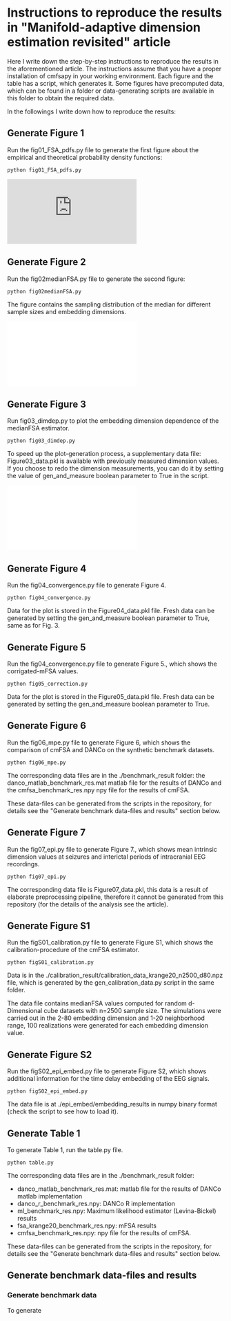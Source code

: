 # Instructions to reproduce the results in "Manifold-adaptive dimension estimation revisited" article

Here I write down the step-by-step instructions to reproduce the results in the aforementioned article.
The instructions assume that you have a proper installation of cmfsapy in your working environment.
Each figure and the table has a script, which generates it.
Some figures have precomputed data, which can be found in a folder or data-generating scripts are available 
in this folder to obtain the required data.

In the followings I write down how to reproduce the results:

## Generate Figure 1
Run the  fig01_FSA_pdfs.py file to generate the first figure about the
empirical and theoretical probability density functions:
```
python fig01_FSA_pdfs.py
```

<embed src="http://phrenico.github.com/cmfsapy/examples/article_results/Figure1.pdf" type="application/pdf">

## Generate Figure 2
Run the fig02medianFSA.py file to generate the second figure:

```
python fig02medianFSA.py
```
The figure contains the sampling distribution of the median for different sample sizes and embedding dimensions.

<embed src="./Figure2.pdf" type="application/pdf">


## Generate Figure 3
Run fig03_dimdep.py to plot the embedding dimension dependence of the medianFSA estimator.
```
python fig03_dimdep.py
```
To speed up the plot-generation process, a supplementary data file: Figure03_data.pkl is available 
with previously measured dimension values.
If you choose to redo the dimension measurements, you can do it by setting the value of gen_and_measure 
boolean parameter to True in the script.

<embed src="./Figure3.pdf" type="application/pdf">

## Generate Figure 4
Run the fig04_convergence.py file to generate Figure 4. 
```
python fig04_convergence.py
```
Data for the plot is stored in the Figure04_data.pkl file.
Fresh data can be generated by setting the gen_and_measure boolean parameter to True,
same as for Fig. 3.

## Generate Figure 5

Run the fig04_convergence.py file to generate Figure 5., which shows the corrigated-mFSA values.
```
python fig05_correction.py
```
Data for the plot is stored in the Figure05_data.pkl file.
Fresh data can be generated by setting the gen_and_measure boolean parameter to True.

## Generate Figure 6
Run the fig06_mpe.py file to generate Figure 6, which shows the comparison of cmFSA and DANCo
on the synthetic benchmark datasets.
```
python fig06_mpe.py
```
The corresponding data files are in the ./benchmark_result folder:
the danco_matlab_benchmark_res.mat matlab file for the results of DANCo
and the cmfsa_benchmark_res.npy npy file for the results of cmFSA.

These data-files can be generated from the scripts in the repository,
for details see the "Generate benchmark data-files and results" section below.

## Generate Figure 7
Run the fig07_epi.py file to generate Figure 7., which shows mean intrinsic dimension values 
at seizures and interictal periods of intracranial EEG recordings.
```
python fig07_epi.py
```
The corresponding data file is Figure07_data.pkl,
this data is a result of elaborate preprocessing pipeline,
therefore it cannot be generated from this repository
(for the details of the analysis see the article).

## Generate Figure S1
Run the figS01_calibration.py file to generate Figure S1, which shows the calibration-procedure
of the cmFSA estimator.
```
python figS01_calibration.py
```
Data is in the ./calibration_result/calibration_data_krange20_n2500_d80.npz file,
which is generated by the gen_calibration_data.py script in the same folder.

The data file contains medianFSA values computed for random d-Dimensional cube datasets
with n=2500 sample size. The simulations were carried out in the 2-80 embedding dimension 
and 1-20 neighborhood range, 100 realizations were generated for each embedding dimension value.

## Generate Figure S2
Run the figS02_epi_embed.py file to generate Figure S2, which shows additional information for the 
time delay embedding of the EEG signals.
```
python figS02_epi_embed.py
```
The data file is at ./epi_embed/embedding_results in numpy binary format
(check the script to see how to load it).

## Generate Table 1
To generate Table 1, run the table.py file.
```
python table.py
```
The corresponding data files are in the ./benchmark_result folder:
- danco_matlab_benchmark_res.mat: matlab file for the results of DANCo matlab implementation
- danco_r_benchmark_res.npy: DANCo R implementation
- ml_benchmark_res.npy: Maximum likelihood estimator (Levina-Bickel) results
- fsa_krange20_benchmark_res.npy: mFSA results
- cmfsa_benchmark_res.npy: npy file for the results of cmFSA.

These data-files can be generated from the scripts in the repository,
for details see the "Generate benchmark data-files and results" section below.

## Generate benchmark data-files and results

### Generate benchmark data
To generate 
